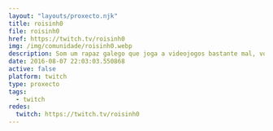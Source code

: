 ```yaml
---
layout: "layouts/proxecto.njk"
title: roisinh0
file: roisinh0
href: https://twitch.tv/roisinh0
img: /img/comunidade/roisinh0.webp
description: Som um rapaz galego que joga a videojogos bastante mal, vou provar a ver se isto é divertido ou que, a ver se me fago famoso :v
date: 2016-08-07 22:03:03.550868
active: false
platform: twitch
type: proxecto
tags:
  - twitch
redes:
  twitch: https://twitch.tv/roisinh0
---
```

